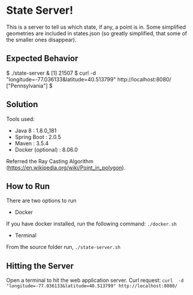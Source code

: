# State Server!

This is a server to tell us which state, if any, a point is in.
Some simplified geometries are included in states.json (so greatly simplified,
that some of the smaller ones disappear).

## Expected Behavior

  $ ./state-server &
  [1] 21507
  $ curl  -d "longitude=-77.036133&latitude=40.513799" http://localhost:8080/
  ["Pennsylvania"]
  $

## Solution
Tools used:
* Java 8 : 1.8.0_181
* Spring Boot : 2.0.5
* Maven : 3.5.4
* Docker (optional) : 8.06.0

Referred the Ray Casting Algorithm (https://en.wikipedia.org/wiki/Point_in_polygon).

## How to Run
There are two options to run
* Docker 

If you have docker installed, run the following command: `./docker.sh`


* Terminal 

From the source folder run, `./state-server.sh`

## Hitting the Server
Open a terminal to hit the web application server. Curl request:
`curl  -d "longitude=-77.036133&latitude=40.513799" http://localhost:8080/ `
